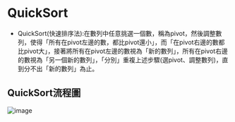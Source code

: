# QuickSort
* QuickSort(快速排序法):在數列中任意挑選一個數，稱為pivot，然後調整數列，使得「所有在pivot左邊的數，都比pivot還小」，而「在pivot右邊的數都比pivot大」，接著將所有在pivot左邊的數視為「新的數列」，所有在pivot右邊的數視為「另一個新的數列」，「分別」重複上述步驟(選pivot、調整數列)，直到分不出「新的數列」為止。
## QuickSort流程圖
![image](https://github.com/hans0517/hans/blob/master/week4/QuickSortpic100.png)
